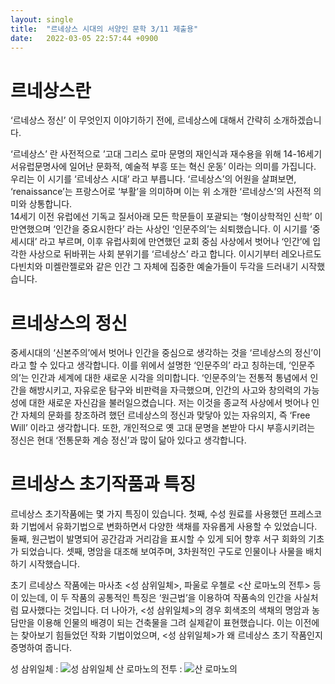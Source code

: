 ```yaml
---
layout: single
title:  "르네상스 시대의 서양인 문학 3/11 제출용"
date:   2022-03-05 22:57:44 +0900
---
```

# 르네상스란
<div>‘르네상스 정신’ 이 무엇인지 이야기하기 전에, 르네상스에 대해서 간략히 소개하겠습니다.  
  
‘르네상스’ 란 사전적으로 ’고대 그리스 로마 문명의 재인식과 재수용을 위해 14-16세기 서유럽문명사에 일어난 문화적, 예술적 부흥 또는 혁신 운동’ 이라는 의미를 가집니다.
우리는 이 시기를 ‘르네상스 시대’ 라고 부릅니다. ‘르네상스’의 어원을 살펴보면, ‘renaissance’는 프랑스어로 ‘부활’을 의미하며 이는 위 소개한 ‘르네상스’의 사전적 의미와 상통합니다.  
 14세기 이전 유럽에선 기독교 질서아래 모든 학문들이 포괄되는 ‘형이상학적인 신학’ 이 만연했으며 ‘인간을 중요시한다’ 라는 사상인 ‘인문주의’는 쇠퇴했습니다.
 이 시기를 ‘중세시대’ 라고 부르며, 이후 유럽사회에 만연했던 교회 중심 사상에서 벗어나 ‘인간’에 입각한 사상으로 뒤바뀌는 사회 분위기를 ‘르네상스’ 라고 합니다.
 이시기부터 레오나르도 다빈치와 미켈란젤로와 같은 인간 그 자체에 집중한 예술가들이 두각을 드러내기 시작했습니다.</div>
 
 
# 르네상스의 정신

중세시대의 ‘신본주의’에서 벗어나 인간을 중심으로 생각하는 것을 ‘르네상스의 정신’이라고 할 수 있다고 생각합니다.
이를 위에서 설명한 ‘인문주의’ 라고 칭하는데, ‘인문주의’는 인간과 세계에 대한 새로운 시각을 의미합니다.
 ‘인문주의’는 전통적 통념에서 인간을 해방시키고, 자유로운 탐구와 비판력을 자극했으며, 인간의 사고와 창의력의 가능성에 대한 새로운 자신감을 불러일으켰습니다.
 저는 이것을 종교적 사상에서 벗어나 인간 자체의 문화를 창조하려 했던 르네상스의 정신과 맞닿아 있는 자유의지, 즉 ‘Free Will’ 이라고 생각합니다. 
또한, 개인적으로 옛 고대 문명을 본받아 다시 부흥시키려는 정신은 현대 ‘전통문화 계승 정신’과 많이 닮아 있다고 생각합니다.


# 르네상스 초기작품과 특징

르네상스 초기작품에는 몇 가지 특징이 있습니다.
첫째, 수성 원료를 사용했던 프레스코화 기법에서 유화기법으로 변화하면서 다양한 색채를 자유롭게 사용할 수 있었습니다.
둘째, 원근법이 발명되어 공간감과 거리감을 표시할 수 있게 되어 향후 서구 회화의 기초가 되었습니다.
셋째, 명암을 대조해 보여주며, 3차원적인 구도로 인물이나 사물을 배치하기 시작했습니다.

초기 르네상스 작품에는 마사초 <성 삼위일체>, 파울로 우첼로 <산 로마노의 전투> 등이 있는데, 이 두 작품의 공통적인 특징은 ‘원근법’을 이용하여 작품속의 인간을 사실처럼 묘사했다는 것입니다. 더 나아가, <성 삼위일체>의 경우 회색조의 색채의 명암과 농담만을 이용해 인물의 배경이 되는 건축물을 그려 실제같이 표현했습니다. 이는 이전에는 찾아보기 힘들었던 작화 기법이었으며, <성 삼위일체>가 왜 르네상스 초기 작품인지 증명하여 줍니다.


성 삼위일체 : ![성 삼위일체](https://img.hankyung.com/photo/201811/AA.18238837.1.jpg)
산 로마노의 전투 : ![산 로마노의 ](https://upload.wikimedia.org/wikipedia/commons/thumb/7/71/Uccello_Battle_of_San_Romano_Uffizi.jpg/450px-Uccello_Battle_of_San_Romano_Uffizi.jpg)



